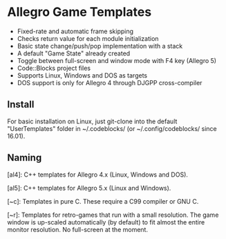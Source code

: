 # Allegro Game Templates

* Fixed-rate and automatic frame skipping
* Checks return value for each module initialization
* Basic state change/push/pop implementation with a stack
* A default "Game State" already created
* Toggle between full-screen and window mode with F4 key (Allegro 5)
* Code::Blocks project files
* Supports Linux, Windows and DOS as targets
* DOS support is only for Allegro 4 through DJGPP cross-compiler

## Install

For basic installation on Linux, just git-clone into the default "UserTemplates" folder in ~/.codeblocks/ (or ~/.config/codeblocks/ since 16.01).

## Naming

[al4]: C++ templates for Allegro 4.x (Linux, Windows and DOS).

[al5]: C++ templates for Allegro 5.x (Linux and Windows).

[~c]: Templates in pure C. These require a C99 compiler or GNU C.

[~r]: Templates for retro-games that run with a small resolution. The game window is up-scaled automatically (by default) to fit almost the entire monitor resolution. No full-screen at the moment.
